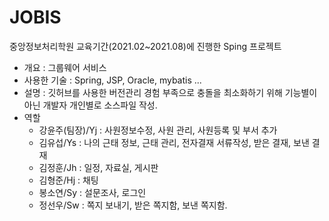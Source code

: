# JOBIS
중앙정보처리학원 교육기간(2021.02~2021.08)에 진행한 Sping 프로젝트

- 개요 : 그룹웨어 서비스
- 사용한 기술 : Spring, JSP, Oracle, mybatis ...
- 설명 : 깃허브를 사용한 버전관리 경험 부족으로 충돌을 최소화하기 위해 기능별이 아닌 개발자 개인별로 소스파일 작성.
- 역할
  - 강윤주(팀장)/Yj : 사원정보수정, 사원 관리, 사원등록 및 부서 추가
  - 김유섭/Ys : 나의 근태 정보, 근태 관리, 전자결재 서류작성, 받은 결재, 보낸 결재
  - 김정훈/Jh : 일정, 자료실, 게시판
  - 김형준/Hj : 채팅
  - 봉소연/Sy : 설문조사, 로그인
  - 정선우/Sw : 쪽지 보내기, 받은 쪽지함, 보낸 쪽지함.
  
